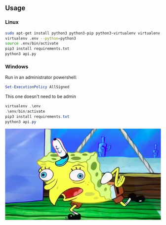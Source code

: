 
## Usage

### Linux

```bash
sudo apt-get install python3 python3-pip python3-virtualenv virtualenv
virtualenv .env --python=python3
source .env/bin/activate
pip3 install requirements.txt
python3 api.py
```

### Windows

Run in an administrator powershell:

```powershell
Set-ExecutionPolicy AllSigned
```

This one doesn't need to be admin

```powershell
virtualenv .\env
.\env/bin/activate
pip3 install requirements.txt
python3 api.py
```

![spongebob](spongebob.jpg)
